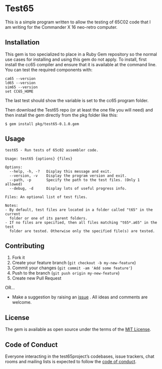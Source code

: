 # Test65

This is a simple program written to allow the testing of 65C02 code that
I am writing for the Commander X 16 neo-retro computer.

## Installation

This gem is too specialized to place in a Ruby Gem repository so the normal
use cases for installing and using this gem do not apply. To install, first
install the cc65 compiler and ensure that it is available at the command line.
You can test the required components with:

    ca65 --version
    ld65 --version
    sim65 --version
    set CC65_HOME

The last test should show the variable is set to the cc65 program folder.

Then download the Test65 repo (or at least the one file you will need) and
then install the gem directly from the pkg folder like this:

    $ gem install pkg/test65-0.1.0.gem

## Usage

    test65 - Run tests of 65c02 assembler code.

    Usage: test65 {options} {files}

    Options:
      --help, -h, -?   Display this message and exit.
      --version, -v    Display the program version and exit.
      --path, -p       Specify the path to the test files. (Only 1 allowed)
      --debug, -d      Display lots of useful progress info.

    Files: An optional list of test files.

    Notes:
    - By default, test files are located in a folder called "t65" in the current
      folder or one of its parent folders.
    - If no files are specified, then all files matching "t65*.a65" in the test
      folder are tested. Otherwise only the specified file(s) are tested.

## Contributing
1. Fork it
2. Create your feature branch (`git checkout -b my-new-feature`)
3. Commit your changes (`git commit -am 'Add some feature'`)
4. Push to the branch (`git push origin my-new-feature`)
5. Create new Pull Request

OR...

* Make a suggestion by raising an
 [issue](https://github.com/PeterCamilleri/test65/issues)
. All ideas and comments are welcome.

## License

The gem is available as open source under the terms of the
[MIT License](./LICENSE.txt).

## Code of Conduct

Everyone interacting in the test65project’s codebases, issue trackers,
chat rooms and mailing lists is expected to follow the
[code of conduct](./CODE_OF_CONDUCT.md).
